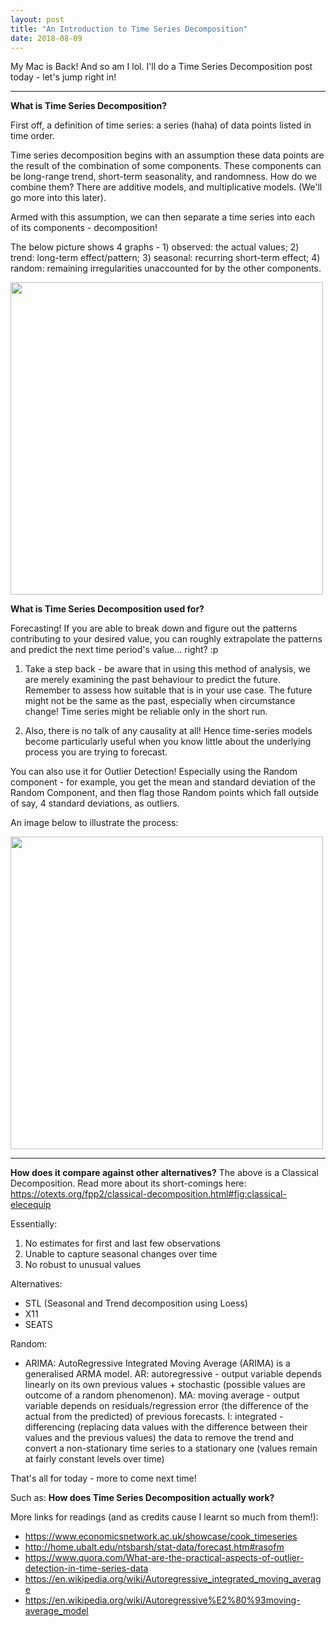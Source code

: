 ```yaml
---
layout: post
title: "An Introduction to Time Series Decomposition"
date: 2018-08-09
---
```


My Mac is Back!
And so am I lol.
I'll do a Time Series Decomposition post today - let's jump right in!

---

__What is Time Series Decomposition?__

First off, a definition of time series: a series (haha) of data points listed in time order.

Time series decomposition begins with an assumption these data points are the result of the combination of some components.
These components can be long-range trend, short-term seasonality, and randomness.
How do we combine them? There are additive models, and multiplicative models. (We'll go more into this later).

Armed with this assumption, we can then separate a time series into each of its components - decomposition!

The below picture shows 4 graphs - 1) observed: the actual values; 2) trend: long-term effect/pattern; 
3) seasonal: recurring short-term effect; 4) random: remaining irregularities unaccounted for by the other components.

<img src="https://user-images.githubusercontent.com/21985915/43876851-62508334-9bc9-11e8-900e-8ba830c2678a.png" width="500">


__What is Time Series Decomposition used for?__

Forecasting! If you are able to break down and figure out the patterns contributing to your desired value, 
you can roughly extrapolate the patterns and predict the next time period's value... right? :p

1) Take a step back - be aware that in using this method of analysis, we are merely examining the past behaviour to predict the future.
Remember to assess how suitable that is in your use case. The future might not be the same as the past, especially when circumstance change!
Time series might be reliable only in the short run.

2) Also, there is no talk of any causality at all! Hence time-series models become particularly useful when you know little about the underlying process you are trying to forecast. 


You can also use it for Outlier Detection! Especially using the Random component - for example, you get the mean and standard deviation
of the Random Component, and then flag those Random points which fall outside of say, 4 standard deviations, as outliers.

An image below to illustrate the process:

<img src="https://user-images.githubusercontent.com/21985915/43878397-770acf8e-9bd1-11e8-869b-eb27e18e48e4.jpeg" width="500">


---

__How does it compare against other alternatives?__
The above is a Classical Decomposition. Read more about its short-comings here: https://otexts.org/fpp2/classical-decomposition.html#fig:classical-elecequip

Essentially: 
1) No estimates for first and last few observations
2) Unable to capture seasonal changes over time
3) No robust to unusual values

Alternatives:
- STL (Seasonal and Trend decomposition using Loess)
- X11
- SEATS

Random:
- ARIMA:
AutoRegressive Integrated Moving Average (ARIMA) is a generalised ARMA model. 
AR: autoregressive - output variable depends linearly on its own previous values + stochastic (possible values are outcome of a random phenomenon).
MA: moving average - output variable depends on residuals/regression error (the difference of the actual from the predicted) of previous forecasts.
I: integrated - differencing (replacing data values with the difference between their values and the previous values) the data to remove the trend and convert a non-stationary time series to a stationary one (values remain at fairly constant levels over time)


That's all for today - more to come next time! 

Such as:
__How does Time Series Decomposition actually work?__

More links for readings (and as credits cause I learnt so much from them!):
- https://www.economicsnetwork.ac.uk/showcase/cook_timeseries
- http://home.ubalt.edu/ntsbarsh/stat-data/forecast.htm#rasofm
- https://www.quora.com/What-are-the-practical-aspects-of-outlier-detection-in-time-series-data
- https://en.wikipedia.org/wiki/Autoregressive_integrated_moving_average
- https://en.wikipedia.org/wiki/Autoregressive%E2%80%93moving-average_model
